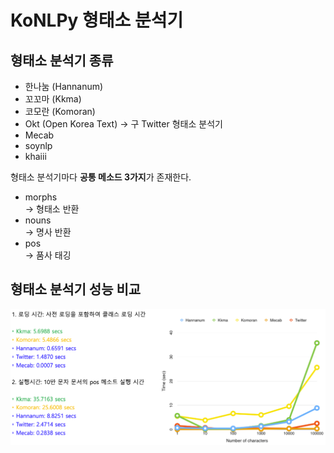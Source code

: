 # KoNLPy 형태소 분석기
## 형태소 분석기 종류
* 한나눔 (Hannanum)
* 꼬꼬마 (Kkma)
* 코모란 (Komoran)
* Okt (Open Korea Text) -> 구 Twitter 형태소 분석기
* Mecab
* soynlp
* khaiii

형태소 분석기마다 **공통 메소드 3가지**가 존재한다.
* morphs  
  -> 형태소 반환
* nouns  
  -> 명사 반환
* pos  
  -> 품사 태깅
  
## 형태소 분석기 성능 비교
![img_7.png](img_7.png)